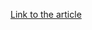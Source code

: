 [Link to the article](https://blog.yoroi.company/research/sofacys-zepakab-downloader-spotted-in-the-wild/)
